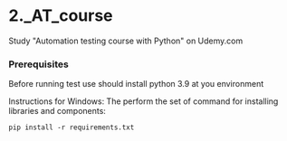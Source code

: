 # 2._AT_course
Study "Automation testing course with Python" on Udemy.com

### Prerequisites
Before running test use should install python 3.9 at you environment

Instructions for Windows:
The perform the set of command for installing libraries and components:
```
pip install -r requirements.txt
```